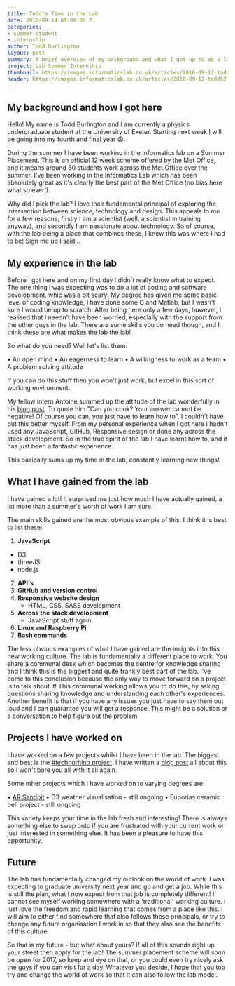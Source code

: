 ```yaml
---
title: Todd's Time in the Lab
date: 2016-09-14 09:00:00 Z
categories:
- summer-student
- internship
author: Todd Burlington
layout: post
summary: A brief overview of my background and what I got up to as a lab rat.
project: Lab Summer Internship
thumbnail: https://images.informaticslab.co.uk/articles/2016-09-12-todd%27s-time-in-the-lab/thumbnail.jpeg
header: https://images.informaticslab.co.uk/articles/2016-09-12-todd%27s-time-in-the-lab/header.JPG
---
```


## My background and how I got here
Hello! My name is Todd Burlington and I am currently a physics undergraduate student at the University of Exeter. Starting next week I will be going into my fourth and final year 😨.

During the summer I have been working in the Informatics lab on a Summer Placement. This is an official 12 week scheme offered by the Met Office, and  it means around 50 students work across the Met Office over the summer. I've been working in the Informatics Lab which has been absolutely great as it's clearly the best part of the Met Office (no bias here what so ever!).

Why did I pick the lab? I love their fundamental principal of exploring the intersection between science, technology and design. This appeals to me for a few reasons; firstly I am a scientist (well, a scientist in training anyway), and secondly I am passionate about technology. So of course, with the lab being a place that combines these, I knew this was where I had to be! Sign me up I said...

## My experience in the lab
Before I got here and on my first day I didn't really know what to expect. The one thing I was expecting was to do a lot of coding and software development, whic was a bit scary! My degree has given me some basic level of coding knowledge, I have done some C and Matlab, but I wasn't sure I would be up to scratch. After being here only a few days, however, I realised that I needn't have been worried, especially with the support from the other guys in the lab. There are some skills you do need though, and I think these are what makes the lab the lab!

So what do you need? Well let's list them:

  • An open mind
  • An eagerness to learn
  • A willingness to work as a team
  • A problem solving attitude

If you can do this stuff then you won't just work, but excel in this sort of working environment.

My fellow intern Antoine summed up the attitude of the lab wonderfully in his [blog post](http://www.informaticslab.co.uk/report/2016/08/19/as-an-intern-in-the-lab.html). To quote him "Can you cook? Your answer cannot be negative! Of course you can, you just have to learn how to". I couldn't have put this better myself. From my personal experience when I got here I hadn't used any JavaScript, GitHub, Responsive design or done any across the stack development. So in the true spirit of the lab I have learnt how to, and it has just been a fantastic experience.

This basically sums up my time in the lab, constantly learning new things!

## What I have gained from the lab
I have gained a lot! It surprised me just how much I have actually gained, a lot more than a summer's worth of work I am sure.

The main skills gained are the most obvious example of this. I think it is best to list these:

1. **JavaScript**
  * D3
  * threeJS
  * node.js
2. **API's**
3. **GitHub and version control**
3. **Responsive website design**
    * HTML, CSS, SASS development
5. **Across the stack development**
    * JavaScript stuff again
6. **Linux and Raspberry Pi**
7. **Bash commands**

The less obvious examples of what I have gained are the insights into this new working culture. The lab is fundamentally a different place to work. You share a communal desk which becomes the centre for knowledge sharing and I think this is the biggest and quite frankly best part of the lab. I've come to this conclusion because the only way to move forward on a project is to talk about it! This communal working allows you to do this, by asking questions sharing knowledge and understanding each other's experiences. Another benefit is that if you have any issues you just have to say them out loud and I can guarantee you will get a response. This might be a solution or a conversation to help figure out the problem.

## Projects I have worked on
I have worked on a few projects whilst I have been in the lab. The biggest and best is the [#technorhino project](http://www.informaticslab.co.uk/projects/rhino.html). I have written a [blog post](http://www.informaticslab.co.uk/raspberry-pi/outreach/iot/technorhino/2016/08/16/the-story-of-an-led-rhino.html) all about this so I won't bore you all with it all again.

Some other projects which I have worked on to varying degrees are:

  • [AR Sandpit](http://www.informaticslab.co.uk/projects/sandpit.html)
  • D3 weather visualisation - still ongoing
  • Euporias ceramic bell project - still ongoing

This variety keeps your time in the lab fresh and interesting! There is always something else to swap onto if you are frustrated with your current work or just interested in something else. It has been a pleasure to have this opportunity.

## Future
The lab has fundamentally changed my outlook on the world of work. I was expecting to graduate university next year and go and get a job. While this is still the plan, what I now expect from that job is completely different! I cannot see myself working somewhere with a 'traditional' working culture. I just love the freedom and rapid learning that comes from a place like this. I will aim to either find somewhere that also follows these principals, or try to change any future organisation I work in so that they also see the benefits of this culture.

So that is my future - but what about yours? If all of this sounds right up your street then apply for the lab! The summer placement scheme will soon be open for 2017, so keep and eye on that, or you could even try nicely ask the guys if you can visit for a day. Whatever you decide, I hope that you too try and change the world of work so that it can also follow the lab model.
